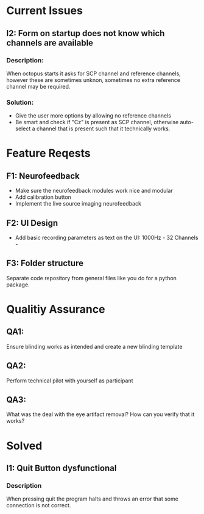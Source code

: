 # Current Issues



## I2: Form on startup does not know which channels are available
### Description:
When octopus starts it asks for SCP channel and reference channels, however these are sometimes unknon, sometimes no extra reference channel may be required. 

### Solution:
* Give the user more options by allowing no reference channels
* Be smart and check if "Cz" is present as SCP channel, otherwise auto-select a channel that is present such that it technically works.

# Feature Reqests

## F1: Neurofeedback
* Make sure the neurofeedback modules work nice and modular
* Add calibration button
* Implement the live source imaging neurofeedback

## F2: UI Design
* Add basic recording parameters as text on the UI:
1000Hz - 32 Channels - 

## F3: Folder structure
Separate code repository from general files like you do for a python package.

# Qualitiy Assurance
## QA1:
Ensure blinding works as intended and create a new blinding template

## QA2:
Perform technical pilot with yourself as participant

## QA3:
What was the deal with the eye artifact removal? How can you verify that it works?


# Solved
## I1: Quit Button dysfunctional
### Description 
When pressing quit the program halts and throws an error that some connection is not correct.